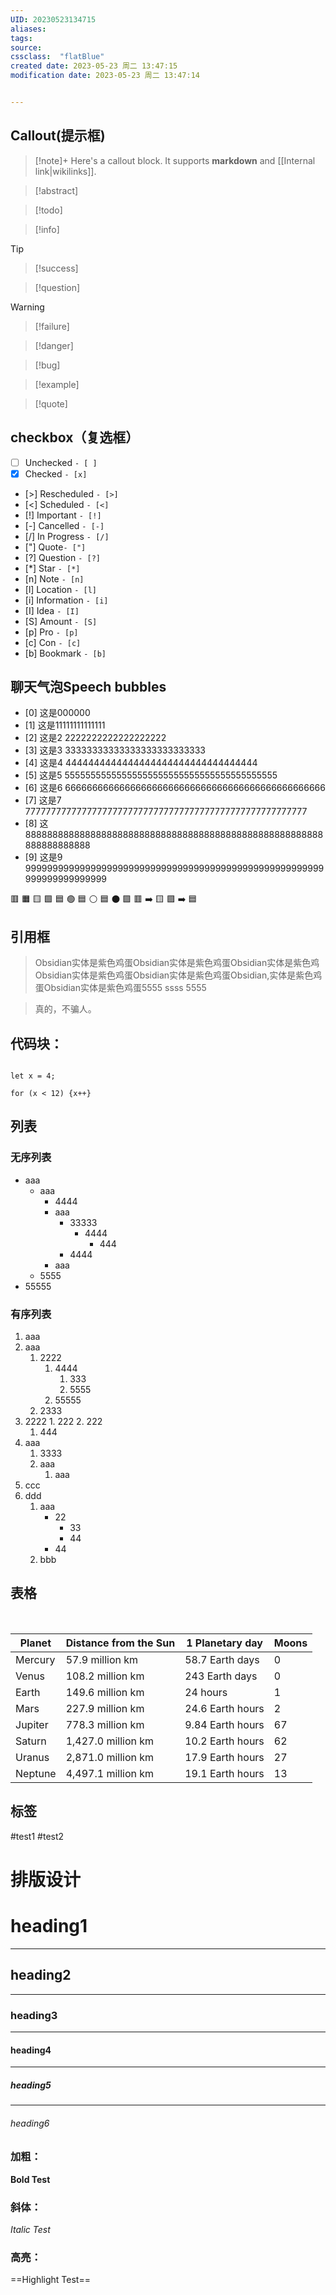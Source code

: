 ```yaml
---
UID: 20230523134715 
aliases: 
tags: 
source: 
cssclass:  "flatBlue"
created date: 2023-05-23 周二 13:47:15
modification date: 2023-05-23 周二 13:47:14


---
```


## Callout(提示框)
> [!note]+
> Here's a callout block.
> It supports **markdown** and [[Internal link|wikilinks]].

> [!abstract]

>[!todo]

> [!info]

> [!tip]

> [!success]

> [!question]

> [!warning]

> [!failure]

> [!danger]

> [!bug]

> [!example]

> [!quote]


## checkbox（复选框）

- [ ] Unchecked `- [ ]`
- [x] Checked `- [x]`
- [>] Rescheduled `- [>]`
- [<] Scheduled `- [<]`
- [!] Important `- [!]`
- [-] Cancelled `- [-]`
- [/] In Progress `- [/]`
- ["] Quote`- ["]`
- [?] Question `- [?]`
- [*] Star `- [*]`
- [n] Note `- [n]`
- [l] Location `- [l]`
- [i] Information `- [i]`
- [I] Idea `- [I]`
- [S] Amount `- [S]`
- [p] Pro `- [p]`
- [c] Con `- [c]`
- [b] Bookmark `- [b]`



## 聊天气泡Speech bubbles

- [0] 这是000000
- [1] 这是11111111111111
- [2] 这是2 2222222222222222222
- [3] 这是3 33333333333333333333333333
- [4] 这是4 4444444444444444444444444444444444
- [5] 这是5 55555555555555555555555555555555555555555
- [6] 这是6 666666666666666666666666666666666666666666666666
- [7] 这是7 7777777777777777777777777777777777777777777777777777777
- [8] 这8888888888888888888888888888888888888888888888888888888888888888888
- [9] 这是9 9999999999999999999999999999999999999999999999999999999999999999999999

🟥
🟧
🟨
🟩
🟦 🟢
🟦 ⚪
🟦 ⚫
🟪
🟥 ➡️ 🟨
🟪 ➡️ 🟦


## 引用框
> Obsidian实体是紫色鸡蛋Obsidian实体是紫色鸡蛋Obsidian实体是紫色鸡Obsidian实体是紫色鸡蛋Obsidian实体是紫色鸡蛋Obsidian,实体是紫色鸡蛋Obsidian实体是紫色鸡蛋5555
> ssss
> 5555

> 真的，不骗人。


## 代码块：
```test

let x = 4;

for (x < 12) {x++}

```


## 列表
### 无序列表

- aaa
	- aaa
		- 4444
		- aaa
			- 33333
				- 4444
					- 444
			- 4444 
		- aaa
	- 5555
- 55555
### 有序列表

1. aaa
2. aaa
	1. 2222
		1. 4444
			1. 333
			2. 5555
		2. 55555
	2. 2333
3. 2222
	   1. 222
	   2. 222
   1. 444
4. aaa
   1. 3333
   2. aaa
      1. aaa
5. ccc
6. ddd
   1. aaa
	   - 22
		   - 33
		   - 44
	   - 44
   2. bbb



## 表格
<br>

| Planet  | Distance from the Sun | 1 Planetary day  | Moons |
|---------|-----------------------|------------------|-------|
| Mercury | 57.9 million km       | 58.7 Earth days  | 0     |
| Venus   | 108.2 million km      | 243 Earth days   | 0     |
| Earth   | 149.6 million km      | 24 hours         | 1     |
| Mars    | 227.9 million km      | 24.6 Earth hours | 2     |
| Jupiter | 778.3 million km      | 9.84 Earth hours | 67    |
| Saturn  | 1,427.0 million km    | 10.2 Earth hours | 62    |
| Uranus  | 2,871.0 million km    | 17.9 Earth hours | 27    |
| Neptune | 4,497.1 million km    | 19.1 Earth hours | 13    |

## 标签

#test1 #test2

# 排版设计


# heading1
---
## heading2
---
### heading3
---
#### heading4
---
##### heading5
---
###### heading6

### 加粗：
**Bold Test**

### 斜体：
*Italic Test*

### 高亮：
==Highlight Test==